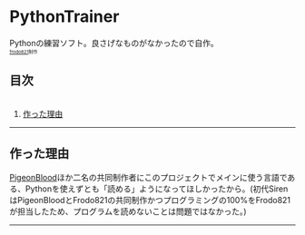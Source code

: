 # PythonTrainer
Pythonの練習ソフト。良さげなものがなかったので自作。<br>
<span style="font-size:8px;text-align:center;"><a href="https://github.com/frodo821">frodo821</a>制作</span>

## 目次
<ol>
  <li><a href="#作った理由">作った理由</a></li>
</ol>

------
## 作った理由
<a href="https://github.com/pigeonblood">PigeonBlood</a>ほか二名の共同制作者にこのプロジェクトでメインに使う言語である、Pythonを使えずとも「読める」ようになってほしかったから。(初代SirenはPigeonBloodとFrodo821の共同制作かつプログラミングの100%をFrodo821が担当したため、プログラムを読めないことは問題ではなかった。)

------
## 

